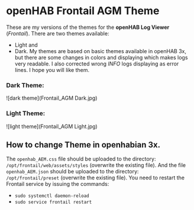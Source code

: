 # openHAB Frontail AGM Theme

These are my versions of the themes for the **openHAB Log Viewer** (*Frontail*).
There are two themes available:
- Light
and
- Dark.
My themes are based on basic themes available in openHAB 3x, but there are some changes in colors and displaying which makes logs very readable.
I also corrected wrong *INFO* logs displaying as error lines.
I hope you will like them.

### Dark Theme:

![dark theme](Frontail_AGM Dark.jpg)

### Light Theme:

![light theme](Frontail_AGM Light.jpg)

## How to change Theme in openhabian 3x.
The `openhab_AEM.css` file should be uploaded to the directory: `/opt/frontail/web/assets/styles` (overwrite the existing file).
And the file `openhab_AEM.json` should be uploaded to the directory: `/opt/frontail/preset` (overwrite the existing file).
You need to restart the Frontail service by issuing the commands:
- `sudo systemctl daemon-reload`
- `sudo service frontail restart`

